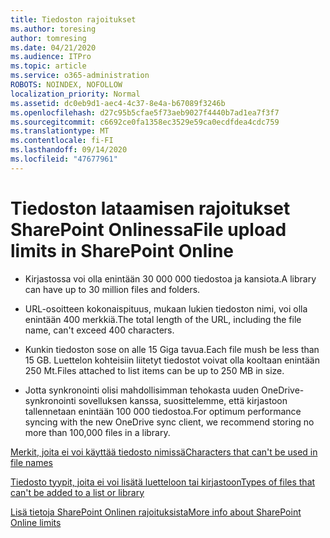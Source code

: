 ```yaml
---
title: Tiedoston rajoitukset
ms.author: toresing
author: tomresing
ms.date: 04/21/2020
ms.audience: ITPro
ms.topic: article
ms.service: o365-administration
ROBOTS: NOINDEX, NOFOLLOW
localization_priority: Normal
ms.assetid: dc0eb9d1-aec4-4c37-8e4a-b67089f3246b
ms.openlocfilehash: d27c95b5cfae5f73aeb9027f4440b7ad1ea7f3f7
ms.sourcegitcommit: c6692ce0fa1358ec3529e59ca0ecdfdea4cdc759
ms.translationtype: MT
ms.contentlocale: fi-FI
ms.lasthandoff: 09/14/2020
ms.locfileid: "47677961"
---
```

# <a name="file-upload-limits-in-sharepoint-online"></a><span data-ttu-id="78846-102">Tiedoston lataamisen rajoitukset SharePoint Onlinessa</span><span class="sxs-lookup"><span data-stu-id="78846-102">File upload limits in SharePoint Online</span></span>

- <span data-ttu-id="78846-103">Kirjastossa voi olla enintään 30 000 000 tiedostoa ja kansiota.</span><span class="sxs-lookup"><span data-stu-id="78846-103">A library can have up to 30 million files and folders.</span></span>
    
- <span data-ttu-id="78846-104">URL-osoitteen kokonaispituus, mukaan lukien tiedoston nimi, voi olla enintään 400 merkkiä.</span><span class="sxs-lookup"><span data-stu-id="78846-104">The total length of the URL, including the file name, can't exceed 400 characters.</span></span>
    
- <span data-ttu-id="78846-105">Kunkin tiedoston sose on alle 15 Giga tavua.</span><span class="sxs-lookup"><span data-stu-id="78846-105">Each file mush be less than 15 GB.</span></span> <span data-ttu-id="78846-106">Luettelon kohteisiin liitetyt tiedostot voivat olla kooltaan enintään 250 Mt.</span><span class="sxs-lookup"><span data-stu-id="78846-106">Files attached to list items can be up to 250 MB in size.</span></span>
    
- <span data-ttu-id="78846-107">Jotta synkronointi olisi mahdollisimman tehokasta uuden OneDrive-synkronointi sovelluksen kanssa, suosittelemme, että kirjastoon tallennetaan enintään 100 000 tiedostoa.</span><span class="sxs-lookup"><span data-stu-id="78846-107">For optimum performance syncing with the new OneDrive sync client, we recommend storing no more than 100,000 files in a library.</span></span> 
    
[<span data-ttu-id="78846-108">Merkit, joita ei voi käyttää tiedosto nimissä</span><span class="sxs-lookup"><span data-stu-id="78846-108">Characters that can't be used in file names</span></span>](https://go.microsoft.com/fwlink/?linkid=866430)
  
[<span data-ttu-id="78846-109">Tiedosto tyypit, joita ei voi lisätä luetteloon tai kirjastoon</span><span class="sxs-lookup"><span data-stu-id="78846-109">Types of files that can't be added to a list or library</span></span>](https://go.microsoft.com/fwlink/?linkid=273757)
  
[<span data-ttu-id="78846-110">Lisä tietoja SharePoint Onlinen rajoituksista</span><span class="sxs-lookup"><span data-stu-id="78846-110">More info about SharePoint Online limits</span></span>](https://go.microsoft.com/fwlink/?linkid=271273)
  

